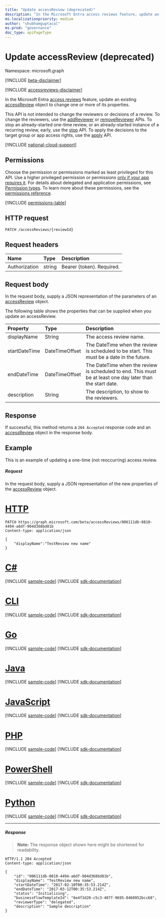 ```yaml
---
title: "Update accessReview (deprecated)"
description: "In the Microsoft Entra access reviews feature, update an existing accessReview object to change one or more of its properties."
ms.localizationpriority: medium
author: "shubhamguptacal"
ms.prod: "governance"
doc_type: apiPageType
---
```


# Update accessReview (deprecated)

Namespace: microsoft.graph

[!INCLUDE [beta-disclaimer](../../includes/beta-disclaimer.md)]

[!INCLUDE [accessreviews-disclaimer](../../includes/accessreviews-disclaimer.md)]

In the Microsoft Entra [access reviews](../resources/accessreviews-root.md) feature, update an existing [accessReview](../resources/accessreview.md) object to change one or more of its properties.

This API is not intended to change the reviewers or decisions of a review.  To change the reviewers, use the [addReviewer](accessreview-addreviewer.md) or [removeReviewer](accessreview-removereviewer.md) APIs.  To stop an already-started one-time review, or an already-started instance of a recurring review, early, use the [stop](accessreview-stop.md) API. To apply the decisions to the target group or app access rights, use the [apply](accessreview-apply.md) API. 


[!INCLUDE [national-cloud-support](../../includes/all-clouds.md)]

## Permissions
Choose the permission or permissions marked as least privileged for this API. Use a higher privileged permission or permissions [only if your app requires it](/graph/permissions-overview#best-practices-for-using-microsoft-graph-permissions). For details about delegated and application permissions, see [Permission types](/graph/permissions-overview#permission-types). To learn more about these permissions, see the [permissions reference](/graph/permissions-reference).

<!-- { "blockType": "permissions", "name": "accessreview_update" } -->
[!INCLUDE [permissions-table](../includes/permissions/accessreview-update-permissions.md)]

## HTTP request
<!-- { "blockType": "ignored" } -->
```http
PATCH /accessReviews/{reviewId}
```
## Request headers
| Name         | Type        | Description |
|:-------------|:------------|:------------|
| Authorization | string | Bearer \{token\}. Required. |

## Request body
In the request body, supply a JSON representation of the parameters of an [accessReview](../resources/accessreview.md) object.

The following table shows the properties that can be supplied when you update an accessReview.

| Property      | Type           | Description                                                                                                |
|:--------------|:---------------|:-----------------------------------------------------------------------------------------------------------|
| displayName   | String         | The access review name.                                                                                    |
| startDateTime | DateTimeOffset | The DateTime when the review is scheduled to be start.  This must be a date in the future.                 |
| endDateTime   | DateTimeOffset | The DateTime when the review is scheduled to end. This must be at least one day later than the start date. |
| description   | String         | The description, to show to the reviewers.                                                                 |



## Response
If successful, this method returns a `204 Accepted` response code and an [accessReview](../resources/accessreview.md) object in the response body.

## Example

This is an example of updating a one-time (not reoccurring) access review.

##### Request
In the request body, supply a JSON representation of the new properties of the [accessReview](../resources/accessreview.md) object.


# [HTTP](#tab/http)
<!-- {
  "blockType": "request",
  "name": "update_accessReview"
}-->
```http
PATCH https://graph.microsoft.com/beta/accessReviews/006111db-0810-4494-a6df-904d368bd81b
Content-type: application/json

{
    "displayName":"TestReview new name"
}
```

# [C#](#tab/csharp)
[!INCLUDE [sample-code](../includes/snippets/csharp/update-accessreview-csharp-snippets.md)]
[!INCLUDE [sdk-documentation](../includes/snippets/snippets-sdk-documentation-link.md)]

# [CLI](#tab/cli)
[!INCLUDE [sample-code](../includes/snippets/cli/update-accessreview-cli-snippets.md)]
[!INCLUDE [sdk-documentation](../includes/snippets/snippets-sdk-documentation-link.md)]

# [Go](#tab/go)
[!INCLUDE [sample-code](../includes/snippets/go/update-accessreview-go-snippets.md)]
[!INCLUDE [sdk-documentation](../includes/snippets/snippets-sdk-documentation-link.md)]

# [Java](#tab/java)
[!INCLUDE [sample-code](../includes/snippets/java/update-accessreview-java-snippets.md)]
[!INCLUDE [sdk-documentation](../includes/snippets/snippets-sdk-documentation-link.md)]

# [JavaScript](#tab/javascript)
[!INCLUDE [sample-code](../includes/snippets/javascript/update-accessreview-javascript-snippets.md)]
[!INCLUDE [sdk-documentation](../includes/snippets/snippets-sdk-documentation-link.md)]

# [PHP](#tab/php)
[!INCLUDE [sample-code](../includes/snippets/php/update-accessreview-php-snippets.md)]
[!INCLUDE [sdk-documentation](../includes/snippets/snippets-sdk-documentation-link.md)]

# [PowerShell](#tab/powershell)
[!INCLUDE [sample-code](../includes/snippets/powershell/update-accessreview-powershell-snippets.md)]
[!INCLUDE [sdk-documentation](../includes/snippets/snippets-sdk-documentation-link.md)]

# [Python](#tab/python)
[!INCLUDE [sample-code](../includes/snippets/python/update-accessreview-python-snippets.md)]
[!INCLUDE [sdk-documentation](../includes/snippets/snippets-sdk-documentation-link.md)]

---

##### Response
>**Note:** The response object shown here might be shortened for readability.
<!-- {
  "blockType": "response",
  "truncated": true,
  "@odata.type": "microsoft.graph.accessReview"
} -->
```http
HTTP/1.1 204 Accepted
Content-type: application/json

{
    "id": "006111db-0810-4494-a6df-904d368bd81b",
    "displayName": "TestReview new name",
    "startDateTime": "2017-02-10T00:35:53.214Z",
    "endDateTime": "2017-03-12T00:35:53.214Z",
    "status": "Initializing",
    "businessFlowTemplateId": "6e4f3d20-c5c3-407f-9695-8460952bcc68",
    "reviewerType": "delegated",
    "description": "Sample description"
}
```

<!--
{
  "type": "#page.annotation",
  "description": "Update accessReview",
  "keywords": "",
  "section": "documentation",
  "tocPath": "",
  "suppressions": [
  ]
}
-->
